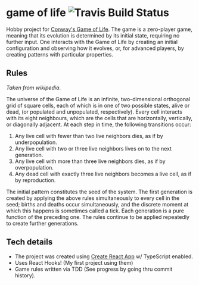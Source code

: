 # game of life ![Travis Build Status](https://travis-ci.com/pbouzakis/game-of-life.svg?branch=master)
Hobby project for [Conway's Game of Life](https://en.wikipedia.org/wiki/Conway%27s_Game_of_Life).
The game is a zero-player game, meaning that its evolution is determined by its initial state, requiring no further input. One interacts with the Game of Life by creating an initial configuration and observing how it evolves, or, for advanced players, by creating patterns with particular properties.

## Rules
_Taken from wikipedia_.

The universe of the Game of Life is an infinite, two-dimensional orthogonal grid of square cells, each of which is in one of two possible states, alive or dead, (or populated and unpopulated, respectively). Every cell interacts with its eight neighbours, which are the cells that are horizontally, vertically, or diagonally adjacent. At each step in time, the following transitions occur:

1. Any live cell with fewer than two live neighbors dies, as if by underpopulation.
2. Any live cell with two or three live neighbors lives on to the next generation.
3. Any live cell with more than three live neighbors dies, as if by overpopulation.
4. Any dead cell with exactly three live neighbors becomes a live cell, as if by reproduction.

The initial pattern constitutes the seed of the system. The first generation is created by applying the above rules simultaneously to every cell in the seed; births and deaths occur simultaneously, and the discrete moment at which this happens is sometimes called a tick. Each generation is a pure function of the preceding one. The rules continue to be applied repeatedly to create further generations.

## Tech details
* The project was created using [Create React App](https://facebook.github.io/create-react-app/) w/ TypeScript enabled.
* Uses React Hooks! (My first project using them)
* Game rules written via TDD (See progress by going thru commit history).

